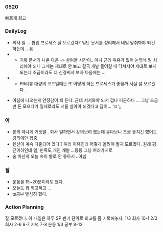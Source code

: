 ### 0520

빠르게 회고 

### DailyLog

- 회사 일 ... 협업 프로세스 잘 모르겠다? 일단 문서를 정리해서 내일 맞춰봐야 되긴 하는데 .. 음 
- - 기획 문서가 나온 다음 -> 살펴볼 시간이.. 아니 근데 여유가 없어 눈앞에 일 처리해야 되니 
그때는 제대로 안 보고 결국 개발 들어갈 때 닥쳐서야 제대로 보게 되는데 조금이라도 더 신경써서 보자 다음에는 ... 
- - PR리뷰 대량의 코드일때는 또 어떻게 하는 프로세스가 좋을까 사실 잘 모르겠다 .
* 아침에 나오는게 안정감이 꾀 든다.  근데 서서와야 되서 겁나 피곤하다 ... 그냥 조금만 돈 모으다가 월세로라도 서울 살아야 되겠다고 답이... 'ㅁ';;

### 아

- 본의 아니게 거짓말.. 회사 일하면서 강의보려 했는데 듣다보니 조금 놓치긴 했어도 강의에만 집중 
- 텐션이 계속 다운되어 있다.? 여러 이유인데 어떻게 올려야 될지 모르겠다. 
원래 평균이하인데 일, 만족도,개인 개발 ...등등 그냥 여러가지로 
- 술 마신게 오늘 속이 별로 안 좋아서 ..아쉽

### 잘

* 운동을 15~20분이라도 했다.
* 오늘도 뭐 회고하고 ... 
* ts공부 열심히 했다. 


### Action Planning

잘 모르겠다. 아 내일은 하루 SP 반기 단위로 회고를 좀 기록해놓자. 
1/3 회사 10-1
2/3 회사 2-6
6-7 저녁 
7-8 운동
1/3 공부  8-12







